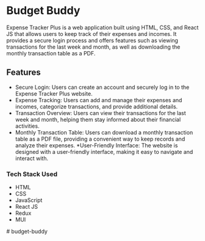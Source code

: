# Budget Buddy

Expense Tracker Plus is a web application built using HTML, CSS, and React JS that allows users to keep track of their expenses and incomes. It provides a secure login process and offers features such as viewing transactions for the last week and month, as well as downloading the monthly transaction table as a PDF.

## Features 

* Secure Login: Users can create an account and securely log in to the Expense Tracker Plus website.
* Expense Tracking: Users can add and manage their expenses and incomes, categorize transactions, and provide additional details.
* Transaction Overview: Users can view their transactions for the last week and month, helping them stay informed about their financial activities.
* Monthly Transaction Table: Users can download a monthly transaction table as a PDF file, providing a convenient way to keep records and analyze their expenses.
*User-Friendly Interface: The website is designed with a user-friendly interface, making it easy to navigate and interact with.

### Tech Stack Used

* HTML
* CSS
* JavaScript
* React JS
* Redux
* MUI


#   b u d g e t - b u d d y  
 